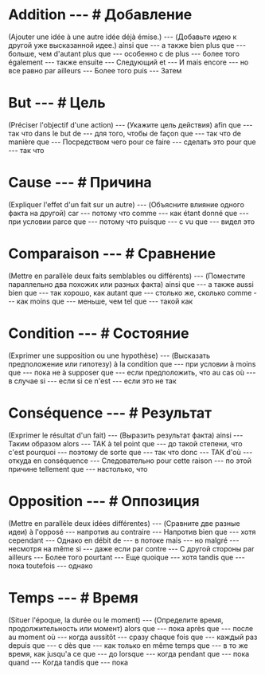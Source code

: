# Addition --- # Добавление
(Ajouter une idée à une autre idée déjà émise.) --- (Добавьте идею к другой уже высказанной идее.)
ainsi que --- а также
bien plus que --- больше, чем
d'autant plus que --- особенно с
de plus --- более того
également --- также
ensuite --- Следующий
et --- И
mais encore --- но все равно
par ailleurs --- Более того
puis --- Затем
# But --- # Цель
(Préciser l'objectif d'une action) --- (Укажите цель действия)
afin que --- так что
dans le but de --- для того, чтобы
de façon que --- так что
de manière que --- Посредством чего
pour ce faire --- сделать это
pour que --- так что
# Cause --- # Причина
(Expliquer l'effet d'un fait sur un autre) --- (Объясните влияние одного факта на другой)
car --- потому что
comme --- как
étant donné que --- при условии
parce que --- потому что
puisque --- с
vu que --- видел это
# Comparaison --- # Сравнение
(Mettre en parallèle deux faits semblables ou différents) --- (Поместите параллельно два похожих или разных факта)
ainsi que --- а также
aussi bien que --- так хорошо, как
autant que --- столько же, сколько
comme --- как
moins que --- меньше, чем
tel que --- такой как
# Condition --- # Состояние
(Exprimer une supposition ou une hypothèse) --- (Высказать предположение или гипотезу)
à la condition que --- при условии
à moins que --- пока не
à supposer que --- если предположить, что
au cas où --- в случае
si --- если
si ce n'est --- если это не так
# Conséquence --- # Результат
(Exprimer le résultat d'un fait) --- (Выразить результат факта)
ainsi --- Таким образом
alors --- ТАК
à tel point que --- до такой степени, что
c'est pourquoi --- поэтому
de sorte que --- так что
donc --- ТАК
d'où --- откуда
en conséquence --- Следовательно
pour cette raison --- по этой причине
tellement que --- настолько, что
# Opposition --- # Оппозиция
(Mettre en parallèle deux idées différentes) --- (Сравните две разные идеи)
à l'opposé --- напротив
au contraire --- Напротив
bien que --- хотя
cependant --- Однако
en débit de --- в потоке
mais --- но
malgré --- несмотря на
même si --- даже если
par contre --- С другой стороны
par ailleurs --- Более того
pourtant --- Еще
quoique --- хотя
tandis que --- пока
toutefois --- однако
# Temps --- # Время
(Situer l'époque, la durée ou le moment) --- (Определите время, продолжительность или момент)
alors que --- пока
après que --- после
au moment où --- когда
aussitôt --- сразу
chaque fois que --- каждый раз
depuis que --- с
dès que --- как только
en même temps que --- в то же время, как
jusqu'a ce que --- до
lorsque --- когда
pendant que --- пока
quand --- Когда
tandis que --- пока
